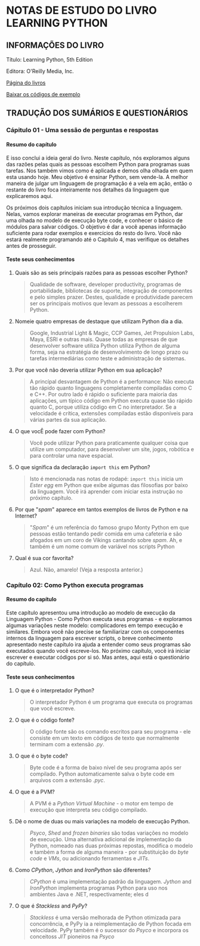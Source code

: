 # NOTAS DE ESTUDO DO LIVRO LEARNING PYTHON

## INFORMAÇÕES DO LIVRO

Título: Learning Python, 5th Edition

Editora:  O'Reilly Media, Inc.

[Página do livros](https://www.oreilly.com/library/view/learning-python-5th/9781449355722/)

[Baixar os códigos de exemplo](https://resources.oreilly.com/examples/0636920028154/)

## TRADUÇÃO DOS SUMÁRIOS E QUESTIONÁRIOS

### Cápitulo 01 - Uma sessão de perguntas e respostas

#### Resumo do capítulo

E isso conclui a ideia geral do livro. Neste capítulo, nós exploramos alguns das razões pelas quais as pessoas escolhem Python para programas suas tarefas. Nos também vimos como é aplicada e demos olha olhada em quem esta usando hoje. Meu objetivo é ensinar Python, sem vende-la. A melhor maneira de julgar um linguagem de programação é a vela em ação, então o restante do livro foca inteiramente nos detalhes da linguagem que explicaremos aqui.

Os próximos dois capítulos iniciam sua introdução técnica a linguagem. Nelas, vamos explorar maneiras de executar programas em Python, dar uma olhada no modelo de execução byte code, e conhecer o básico de módulos para salvar códigos. O objetivo é dar a você apenas informação suficiente para rodar exemplos e exercícios do resto do livro. Você não estará realmente programando até o Capítulo 4, mas verifique os detalhes antes de prosseguir.

#### Teste seus conhecimentos

1. Quais são as seis principais razões para as pessoas escolher Python?
    > Qualidade de software, developer productivity, programas de portabilidade, bibliotecas de suporte, integração de componentes e pelo simples prazer. Destes,  qualidade e produtividade parecem ser os principais motivos que levam as pessoas a escolherem Python.

2. Nomeie quatro empresas de destaque que utilizam Python dia a dia.
    > Google, Industrial Light & Magic, CCP Games, Jet Propulsion Labs, Maya, ESRI e outras mais. Quase todas as empresas de que desenvolver software utiliza Python utiliza Python de alguma forma, seja na estratégia de desenvolvimento de longo prazo ou tarefas intermediárias como teste e administração de sistemas.

3. Por que você não deveria utilizar Python em sua aplicação?
    > A princípal desvantagem de Python é a performance: Não executa tão rápido quanto linguagens completamente compiladas como C e C++. Por outro lado é rápido o suficiente para maioria das aplicações, um típico código em Python executa quase tão rápido quanto C, porque utiliza código em C no interpretador. Se a velocidade é crítica, extensões compiladas estão disponíveis para várias partes da sua aplicação.

4. O que vocÊ pode fazer com Python?
    > Você pode utilizar Python para praticamente qualquer coisa que utilize um computador, para desenvolver um site, jogos, robótica e para controlar uma nave espacial.

5. O que significa da declaração `import this` em Python?
    > Isto é mencionada nas notas de rodapé: `import this` inicia um *Ester egg* em Python que exibe algumas das filosofias por baixo da linguagem. Você irá aprender com iniciar esta instrução no próximo capítulo.

6. Por que "*spam*" aparece em tantos exemplos de livros de Python e na Internet?
    > "*Spam*" é um referência do famoso grupo Monty Python em que pessoas estão tentando pedir comida em uma cafeteria e são afogados em um coro de Vikings cantando sobre *spam*. Ah, e também é um nome comum de variável nos scripts Python

7. Qual é sua cor favorita?
    > Azul. Não, amarelo! (Veja a resposta anterior.)

### Capítulo 02: Como Python executa programas

#### Resumo do capítulo

Este capítulo apresentou uma introdução ao modelo de execução da Linguagem Python - Como Python executa seus programas - e exploramos algumas variações neste modelo: complicadores em tempo execução e similares. Embora você não precise se familiarizar com os componentes internos da linguagem para escrever scripts, o breve conhecimento apresentado neste capítulo ira ajuda a entender como seus programas são executados quando você escreve-los. No próximo capítulo, você irá iniciar escrever e executar códigos por si só. Mas antes, aqui está o questionário do capítulo.

#### Teste seus conhecimentos

1. O que é o interpretador Python?
    > O interpretador Python é um programa que executa os programas que você escreve.

2. O que é o código fonte?
    > O código fonte são os comando escritos para seu programa - ele consiste em um texto em códigos de texto que normalmente terminam com a extensão *.py*.

3. O que é o byte code?
    > Byte code é a forma de baixo nível de seu programa após ser compilado. Python automaticamente salva o byte code em arquivos com a extensão *.pyc*.

4. O que é a PVM?
    > A PVM é a *Python Virtual Machine* - o motor em tempo de execução que interpreta seu código compilado.

5. Dê o nome de duas ou mais variações na modelo de execução Python.
    > *Psyco*, *Shed* and *frozen binaries* são todas variações no modelo de execução. Uma alternativa adicional de implementação da Python, nomeado nas duas próximas repostas, modifica o modelo e também a forma de alguma maneira - por substituição do *byte code* e *VMs*, ou adicionando ferramentas e *JITs*.

6. Como *CPython*, *Jython* and *IronPython* são diferentes?
    > *CPython* é uma implementação padrão da linguagem. *Jython* and *IronPython* implementa programas Python para uso nos ambientes Java e .NET, respectivamente; eles d

7. O que é *Stackless* and *PyPy*?
    > *Stackless* é uma versão melhorada de Python otimizada para concorrência, e PyPy ia a reimplementação de Python focada em velocidade. PyPy também é o sucessor do *Psyco* e incorpora os conceitoss *JIT* pioneiros na *Psyco*
